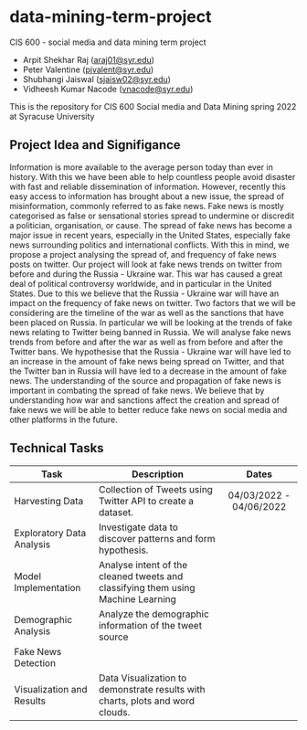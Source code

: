 # data-mining-term-project
CIS 600 - social media and data mining term project

* Arpit Shekhar Raj (araj01@syr.edu)
* Peter Valentine (pjvalent@syr.edu)
* Shubhangi Jaiswal (sjaisw02@syr.edu)
* Vidheesh Kumar Nacode (vnacode@syr.edu)



This is the repository for CIS 600 Social media and Data Mining spring 2022 at Syracuse University

Project Idea and Signifigance
-----
Information is more available to the average person today than ever in history. With this we have been able to help countless people avoid disaster with fast and reliable dissemination of information. However, recently this easy access to information has brought about a new issue, the spread of misinformation, commonly referred to as fake news. Fake news is mostly categorised as false or sensational stories spread to undermine or discredit a politician, organisation, or cause. The spread of fake news has become a major issue in recent years, especially in the United States, especially fake news surrounding politics and international conflicts. With this in mind, we propose a project analysing the spread of, and frequency of fake news posts on twitter. Our project will look at fake news trends on twitter from before and during the Russia - Ukraine war. This war has caused a great deal of political controversy worldwide, and in particular in the United States. Due to this we believe that the Russia - Ukraine war will have an impact on the frequency of fake news on twitter. Two factors that we will be considering are the timeline of the war as well as the sanctions that have been placed on Russia. In particular we will be looking at the trends of fake news relating to Twitter being banned in Russia. We will analyse fake news trends from before and after the war as well as from before and after the Twitter bans. We hypothesise that the Russia - Ukraine war will have led to an increase in the amount of fake news being spread on Twitter, and that the Twitter ban in Russia will have led to a decrease in the amount of fake news. The understanding of the source and propagation of fake news is important in combating the spread of fake news. We believe that by understanding how war and sanctions affect the creation and spread of fake news we will be able to better reduce fake news on social media and other platforms in the future. 

Technical Tasks
-----
| Task          | Description   | Dates |
| ------------- |---------------|:-----:|
|Harvesting Data| Collection of Tweets using Twitter API to create a dataset. | 04/03/2022 - 04/06/2022|
| Exploratory Data Analysis | Investigate data to discover patterns and form hypothesis. | |
| Model Implementation | Analyse intent of the cleaned tweets and classifying them using Machine Learning | |
| Demographic Analysis | Analyze the demographic information of the tweet source | |
|Fake News Detection| | |
| Visualization and Results | Data Visualization to demonstrate results with charts, plots and word clouds. | |

